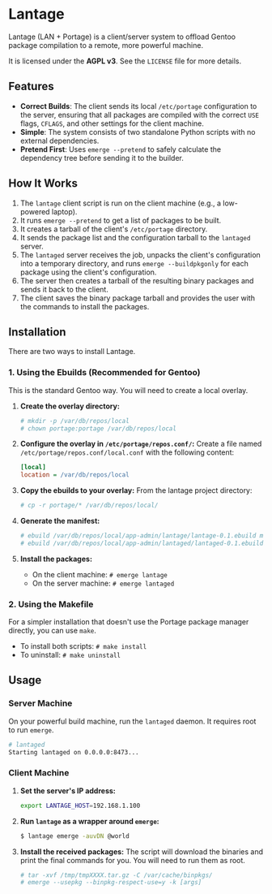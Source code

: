 # Lantage

Lantage (LAN + Portage) is a client/server system to offload Gentoo package compilation to a remote, more powerful machine.

It is licensed under the **AGPL v3**. See the `LICENSE` file for more details.

## Features

- **Correct Builds**: The client sends its local `/etc/portage` configuration to the server, ensuring that all packages are compiled with the correct `USE` flags, `CFLAGS`, and other settings for the client machine.
- **Simple**: The system consists of two standalone Python scripts with no external dependencies.
- **Pretend First**: Uses `emerge --pretend` to safely calculate the dependency tree before sending it to the builder.

## How It Works

1.  The `lantage` client script is run on the client machine (e.g., a low-powered laptop).
2.  It runs `emerge --pretend` to get a list of packages to be built.
3.  It creates a tarball of the client's `/etc/portage` directory.
4.  It sends the package list and the configuration tarball to the `lantaged` server.
5.  The `lantaged` server receives the job, unpacks the client's configuration into a temporary directory, and runs `emerge --buildpkgonly` for each package using the client's configuration.
6.  The server then creates a tarball of the resulting binary packages and sends it back to the client.
7.  The client saves the binary package tarball and provides the user with the commands to install the packages.

## Installation

There are two ways to install Lantage.

### 1. Using the Ebuilds (Recommended for Gentoo)

This is the standard Gentoo way. You will need to create a local overlay.

1.  **Create the overlay directory:**
    ```bash
    # mkdir -p /var/db/repos/local
    # chown portage:portage /var/db/repos/local
    ```

2.  **Configure the overlay in `/etc/portage/repos.conf/`:**
    Create a file named `/etc/portage/repos.conf/local.conf` with the following content:
    ```ini
    [local]
    location = /var/db/repos/local
    ```

3.  **Copy the ebuilds to your overlay:**
    From the lantage project directory:
    ```bash
    # cp -r portage/* /var/db/repos/local/
    ```

4.  **Generate the manifest:**
    ```bash
    # ebuild /var/db/repos/local/app-admin/lantage/lantage-0.1.ebuild manifest
    # ebuild /var/db/repos/local/app-admin/lantaged/lantaged-0.1.ebuild manifest
    ```

5.  **Install the packages:**
    - On the client machine: `# emerge lantage`
    - On the server machine: `# emerge lantaged`

### 2. Using the Makefile

For a simpler installation that doesn't use the Portage package manager directly, you can use `make`.

- To install both scripts: `# make install`
- To uninstall: `# make uninstall`

## Usage

### Server Machine

On your powerful build machine, run the `lantaged` daemon. It requires root to run `emerge`.

```bash
# lantaged
Starting lantaged on 0.0.0.0:8473...
```

### Client Machine

1.  **Set the server's IP address:**
    ```bash
    export LANTAGE_HOST=192.168.1.100
    ```

2.  **Run `lantage` as a wrapper around `emerge`:**
    ```bash
    $ lantage emerge -auvDN @world
    ```

3.  **Install the received packages:**
    The script will download the binaries and print the final commands for you. You will need to run them as root.

    ```bash
    # tar -xvf /tmp/tmpXXXX.tar.gz -C /var/cache/binpkgs/
    # emerge --usepkg --binpkg-respect-use=y -k [args]
    ```
